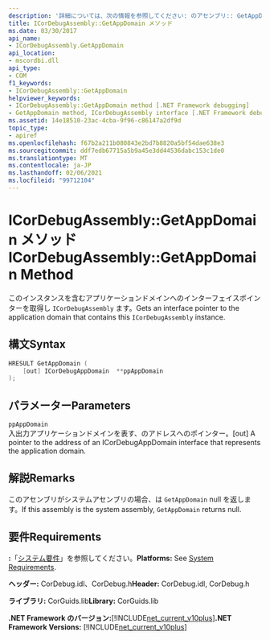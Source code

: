 ```yaml
---
description: '詳細については、次の情報を参照してください: のアセンブリ:: GetAppDomain メソッド'
title: ICorDebugAssembly::GetAppDomain メソッド
ms.date: 03/30/2017
api_name:
- ICorDebugAssembly.GetAppDomain
api_location:
- mscordbi.dll
api_type:
- COM
f1_keywords:
- ICorDebugAssembly::GetAppDomain
helpviewer_keywords:
- ICorDebugAssembly::GetAppDomain method [.NET Framework debugging]
- GetAppDomain method, ICorDebugAssembly interface [.NET Framework debugging]
ms.assetid: 14e18510-23ac-4cba-9f96-c86147a2df9d
topic_type:
- apiref
ms.openlocfilehash: f67b2a211b080843e2bd7b8820a5bf54dae638e3
ms.sourcegitcommit: ddf7edb67715a5b9a45e3dd44536dabc153c1de0
ms.translationtype: MT
ms.contentlocale: ja-JP
ms.lasthandoff: 02/06/2021
ms.locfileid: "99712104"
---
```

# <a name="icordebugassemblygetappdomain-method"></a><span data-ttu-id="d1eba-103">ICorDebugAssembly::GetAppDomain メソッド</span><span class="sxs-lookup"><span data-stu-id="d1eba-103">ICorDebugAssembly::GetAppDomain Method</span></span>

<span data-ttu-id="d1eba-104">このインスタンスを含むアプリケーションドメインへのインターフェイスポインターを取得し `ICorDebugAssembly` ます。</span><span class="sxs-lookup"><span data-stu-id="d1eba-104">Gets an interface pointer to the application domain that contains this `ICorDebugAssembly` instance.</span></span>  
  
## <a name="syntax"></a><span data-ttu-id="d1eba-105">構文</span><span class="sxs-lookup"><span data-stu-id="d1eba-105">Syntax</span></span>  
  
```cpp  
HRESULT GetAppDomain (  
    [out] ICorDebugAppDomain  **ppAppDomain  
);  
```  
  
## <a name="parameters"></a><span data-ttu-id="d1eba-106">パラメーター</span><span class="sxs-lookup"><span data-stu-id="d1eba-106">Parameters</span></span>  

 `ppAppDomain`  
 <span data-ttu-id="d1eba-107">入出力アプリケーションドメインを表す、のアドレスへのポインター。</span><span class="sxs-lookup"><span data-stu-id="d1eba-107">[out] A pointer to the address of an ICorDebugAppDomain interface that represents the application domain.</span></span>  
  
## <a name="remarks"></a><span data-ttu-id="d1eba-108">解説</span><span class="sxs-lookup"><span data-stu-id="d1eba-108">Remarks</span></span>  

 <span data-ttu-id="d1eba-109">このアセンブリがシステムアセンブリの場合、は `GetAppDomain` null を返します。</span><span class="sxs-lookup"><span data-stu-id="d1eba-109">If this assembly is the system assembly, `GetAppDomain` returns null.</span></span>  
  
## <a name="requirements"></a><span data-ttu-id="d1eba-110">要件</span><span class="sxs-lookup"><span data-stu-id="d1eba-110">Requirements</span></span>  

 <span data-ttu-id="d1eba-111">**:**「[システム要件](../../get-started/system-requirements.md)」を参照してください。</span><span class="sxs-lookup"><span data-stu-id="d1eba-111">**Platforms:** See [System Requirements](../../get-started/system-requirements.md).</span></span>  
  
 <span data-ttu-id="d1eba-112">**ヘッダー:** CorDebug.idl、CorDebug.h</span><span class="sxs-lookup"><span data-stu-id="d1eba-112">**Header:** CorDebug.idl, CorDebug.h</span></span>  
  
 <span data-ttu-id="d1eba-113">**ライブラリ:** CorGuids.lib</span><span class="sxs-lookup"><span data-stu-id="d1eba-113">**Library:** CorGuids.lib</span></span>  
  
 <span data-ttu-id="d1eba-114">**.NET Framework のバージョン:**[!INCLUDE[net_current_v10plus](../../../../includes/net-current-v10plus-md.md)]</span><span class="sxs-lookup"><span data-stu-id="d1eba-114">**.NET Framework Versions:** [!INCLUDE[net_current_v10plus](../../../../includes/net-current-v10plus-md.md)]</span></span>
